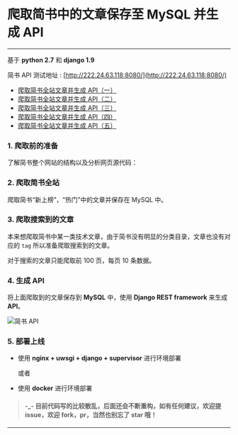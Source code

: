 # 爬取简书中的文章保存至 MySQL 并生成 API 

---
基于 **python 2.7** 和 **django 1.9**

简书 API 测试地址 : [http://222.24.63.118:8080/](http://222.24.63.118:8080/)

* [爬取简书全站文章并生成 API（一）](http://www.jianshu.com/p/c546c175b763)
* [爬取简书全站文章并生成 API（二）](http://www.jianshu.com/p/19e010b2a4c0)
* [爬取简书全站文章并生成 API（三）](http://www.jianshu.com/p/f30788fddaf2)
* [爬取简书全站文章并生成 API（四）](http://www.jianshu.com/p/9e1d12500f78)
* [爬取简书全站文章并生成 API（五）](http://www.jianshu.com/p/4e4c85e1e2b8)

### 1. 爬取前的准备

了解简书整个网站的结构以及分析网页源代码：


### 2. 爬取简书全站

爬取简书“新上榜”，“热门”中的文章并保存在 MySQL 中。


### 3. 爬取搜索到的文章

本来想爬取简书中某一类技术文章，由于简书没有明显的分类目录，文章也没有对应的 `tag` 所以准备爬取搜索到的文章。


对于搜索的文章只能爬取前 100 页，每页 10 条数据。


### 4. 生成 API

将上面爬取到的文章保存到 **MySQL** 中，使用 **Django REST framework** 来生成 **API**。

![简书 API](http://cdn.tianfeiyu.com/jianshuapi.png)


### 5. 部署上线

* 使用 **nginx + uwsgi + django + supervisor** 进行环境部署

	或者

* 使用 **docker** 进行环境部署



> #### -_- 目前代码写的比较散乱，后面还会不断重构，如有任何建议，欢迎提 issue，欢迎 fork，pr，当然也别忘了 star 哦！

---
